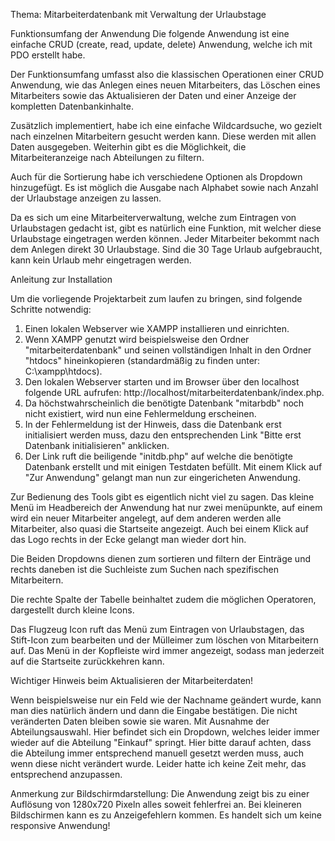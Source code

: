 Thema: Mitarbeiterdatenbank mit Verwaltung der Urlaubstage


Funktionsumfang der Anwendung
Die folgende Anwendung ist eine einfache CRUD (create, read, update, delete) Anwendung, welche ich mit PDO erstellt habe.

Der Funktionsumfang umfasst also die klassischen Operationen einer CRUD Anwendung, wie das Anlegen eines neuen Mitarbeiters,
das Löschen eines Mitarbeiters sowie das Aktualisieren der Daten und einer Anzeige der kompletten Datenbankinhalte.

Zusätzlich implementiert, habe ich eine einfache Wildcardsuche, wo gezielt nach einzelnen Mitarbeitern gesucht werden kann.
Diese werden mit allen Daten ausgegeben. Weiterhin gibt es die Möglichkeit, die Mitarbeiteranzeige nach Abteilungen zu filtern.

Auch für die Sortierung habe ich verschiedene Optionen als Dropdown hinzugefügt. Es ist möglich die Ausgabe nach Alphabet sowie nach Anzahl 
der Urlaubstage anzeigen zu lassen.

Da es sich um eine Mitarbeiterverwaltung, welche zum Eintragen von Urlaubstagen gedacht ist, gibt es natürlich eine Funktion, mit welcher diese
Urlaubstage eingetragen werden können. Jeder Mitarbeiter bekommt nach dem Anlegen direkt 30 Urlaubstage. Sind die 30 Tage Urlaub aufgebraucht, 
kann kein Urlaub mehr eingetragen werden.

Anleitung zur  Installation

Um die vorliegende Projektarbeit zum laufen zu bringen, sind folgende Schritte notwendig:

1. Einen lokalen Webserver wie XAMPP installieren und einrichten.
2. Wenn XAMPP genutzt wird beispielsweise den Ordner "mitarbeiterdatenbank" und seinen vollständigen Inhalt in den Ordner "htdocs" hineinkopieren (standardmäßig zu finden unter: C:\xampp\htdocs).
3. Den lokalen Webserver starten und im Browser über den localhost folgende URL aufrufen: http://localhost/mitarbeiterdatenbank/index.php.
4. Da höchstwahrscheinlich die benötigte Datenbank "mitarbdb" noch nicht existiert, wird nun eine Fehlermeldung erscheinen.
5. In der Fehlermeldung ist der Hinweis, dass die Datenbank erst initialisiert werden muss, dazu den entsprechenden Link "Bitte erst Datenbank initialisieren" anklicken.
6. Der Link ruft die beiligende "initdb.php" auf welche die benötigte Datenbank erstellt und mit einigen Testdaten befüllt. Mit einem Klick auf "Zur Anwendung" gelangt man nun zur eingericheten Anwendung.

Zur Bedienung des Tools gibt es eigentlich nicht viel zu sagen. Das kleine Menü im Headbereich der Anwendung hat nur zwei menüpunkte, auf einem wird ein neuer
Mitarbeiter angelegt, auf dem anderen werden alle Mitarbeiter, also quasi die Startseite angezeigt. Auch bei einem Klick auf das Logo rechts in der Ecke gelangt man wieder dort hin.

Die Beiden Dropdowns dienen zum sortieren und filtern der Einträge und rechts daneben ist die Suchleiste zum Suchen nach spezifischen Mitarbeitern.

Die rechte Spalte der Tabelle beinhaltet zudem die möglichen Operatoren, dargestellt durch kleine Icons.

Das Flugzeug Icon ruft das Menü zum Eintragen von Urlaubstagen, das Stift-Icon zum bearbeiten und der Mülleimer zum löschen von Mitarbeitern auf.
Das Menü in der Kopfleiste wird immer angezeigt, sodass man jederzeit auf die Startseite zurückkehren kann.



Wichtiger Hinweis beim Aktualisieren der Mitarbeiterdaten!

Wenn beispielsweise nur ein Feld wie der Nachname geändert wurde, kann man dies natürlich ändern und dann die Eingabe bestätigen.
Die nicht veränderten Daten bleiben sowie sie waren. Mit Ausnahme der Abteilungsauswahl. Hier befindet sich ein Dropdown, welches 
leider immer wieder auf die Abteilung "Einkauf" springt. Hier bitte darauf achten, dass die Abteilung immer entsprechend manuell gesetzt
werden muss, auch wenn diese nicht verändert wurde. Leider hatte ich keine Zeit mehr, das entsprechend anzupassen.


Anmerkung zur Bildschirmdarstellung:
 Die Anwendung zeigt bis zu einer Auflösung von 1280x720 Pixeln alles soweit fehlerfrei an. 
 Bei kleineren Bildschirmen kann es zu Anzeigefehlern kommen. Es handelt sich um keine responsive Anwendung!

